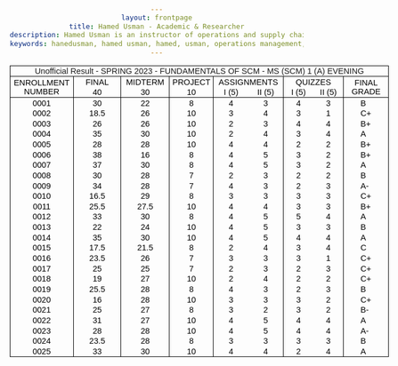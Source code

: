 ```yaml
---
layout: frontpage
title: Hamed Usman - Academic & Researcher
description: Hamed Usman is an instructor of operations and supply chain management at a university. 
keywords: hanedusman, hamed usman, hamed, usman, operations management, supply chain management, logistics, scm
---
```


<html xmlns:o="urn:schemas-microsoft-com:office:office"
xmlns:x="urn:schemas-microsoft-com:office:excel"
xmlns="http://www.w3.org/TR/REC-html40">

<head>
<meta http-equiv=Content-Type content="text/html; charset=utf-8">
<meta name=ProgId content=Excel.Sheet>
<meta name=Generator content="Microsoft Excel 15">
<link rel=File-List href="example.fld/filelist.xml">
<style id="example_25868_Styles">
<!--table
	{mso-displayed-decimal-separator:"\.";
	mso-displayed-thousand-separator:"\,";}
@page
	{margin:.75in .7in .75in .7in;
	mso-header-margin:.3in;
	mso-footer-margin:.3in;}
tr
	{mso-height-source:auto;}
col
	{mso-width-source:auto;}
br
	{mso-data-placement:same-cell;}
.style0
	{mso-number-format:General;
	text-align:general;
	vertical-align:bottom;
	white-space:nowrap;
	mso-rotate:0;
	mso-background-source:auto;
	mso-pattern:auto;
	color:black;
	font-size:12.0pt;
	font-weight:400;
	font-style:normal;
	text-decoration:none;
	font-family:Calibri, sans-serif;
	mso-font-charset:0;
	border:none;
	mso-protection:locked visible;
	mso-style-name:Normal;
	mso-style-id:0;}
.style16
	{mso-number-format:0%;
	mso-style-name:Percent;
	mso-style-id:5;}
td
	{mso-style-parent:style0;
	padding:0px;
	mso-ignore:padding;
	color:black;
	font-size:12.0pt;
	font-weight:400;
	font-style:normal;
	text-decoration:none;
	font-family:Calibri, sans-serif;
	mso-font-charset:0;
	mso-number-format:General;
	text-align:general;
	vertical-align:bottom;
	border:none;
	mso-background-source:auto;
	mso-pattern:auto;
	mso-protection:locked visible;
	white-space:nowrap;
	mso-rotate:0;}
.xl65
	{mso-style-parent:style0;
	font-size:11.0pt;
	font-family:Arial, sans-serif;
	mso-font-charset:0;
	text-align:center;
	vertical-align:middle;
	border-top:.5pt solid windowtext;
	border-right:.5pt solid windowtext;
	border-bottom:none;
	border-left:.5pt solid windowtext;
	white-space:normal;}
.xl66
	{mso-style-parent:style0;
	font-size:11.0pt;
	font-family:Arial, sans-serif;
	mso-font-charset:0;
	text-align:center;
	vertical-align:middle;
	border-top:.5pt solid windowtext;
	border-right:none;
	border-bottom:none;
	border-left:.5pt solid windowtext;
	white-space:normal;}
.xl67
	{mso-style-parent:style0;
	font-size:11.0pt;
	font-family:Arial, sans-serif;
	mso-font-charset:0;
	text-align:center;
	vertical-align:middle;
	border-top:none;
	border-right:.5pt solid windowtext;
	border-bottom:.5pt solid windowtext;
	border-left:none;
	white-space:normal;}
.xl68
	{mso-style-parent:style0;
	font-size:11.0pt;
	font-family:Arial, sans-serif;
	mso-font-charset:0;
	text-align:center;
	vertical-align:middle;
	border-top:none;
	border-right:.5pt solid windowtext;
	border-bottom:none;
	border-left:.5pt solid windowtext;}
.xl69
	{mso-style-parent:style0;
	font-size:11.0pt;
	font-family:Arial, sans-serif;
	mso-font-charset:0;
	text-align:center;
	vertical-align:middle;
	border-top:none;
	border-right:.5pt solid windowtext;
	border-bottom:.5pt solid windowtext;
	border-left:.5pt solid windowtext;}
.xl70
	{mso-style-parent:style0;
	font-size:11.0pt;
	font-family:Arial, sans-serif;
	mso-font-charset:0;
	text-align:center;
	vertical-align:middle;
	border-top:none;
	border-right:none;
	border-bottom:none;
	border-left:.5pt solid windowtext;}
.xl71
	{mso-style-parent:style0;
	font-size:11.0pt;
	font-family:Arial, sans-serif;
	mso-font-charset:0;
	text-align:center;
	vertical-align:middle;
	border-top:none;
	border-right:.5pt solid windowtext;
	border-bottom:none;
	border-left:none;}
.xl72
	{mso-style-parent:style0;
	font-size:11.0pt;
	font-family:Arial, sans-serif;
	mso-font-charset:0;
	text-align:center;
	vertical-align:middle;}
.xl73
	{mso-style-parent:style0;
	font-size:11.0pt;
	font-family:Arial, sans-serif;
	mso-font-charset:0;
	text-align:center;
	vertical-align:middle;
	border-top:none;
	border-right:none;
	border-bottom:.5pt solid windowtext;
	border-left:.5pt solid windowtext;}
.xl74
	{mso-style-parent:style0;
	font-size:11.0pt;
	font-family:Arial, sans-serif;
	mso-font-charset:0;
	text-align:center;
	vertical-align:middle;
	border-top:none;
	border-right:.5pt solid windowtext;
	border-bottom:.5pt solid windowtext;
	border-left:none;}
.xl75
	{mso-style-parent:style0;
	font-size:11.0pt;
	font-family:Arial, sans-serif;
	mso-font-charset:0;
	text-align:center;
	vertical-align:middle;
	border-top:none;
	border-right:none;
	border-bottom:.5pt solid windowtext;
	border-left:.5pt solid windowtext;
	white-space:normal;}
.xl76
	{mso-style-parent:style0;
	font-size:11.0pt;
	font-family:Arial, sans-serif;
	mso-font-charset:0;
	text-align:center;
	vertical-align:middle;
	border-top:none;
	border-right:.5pt solid windowtext;
	border-bottom:.5pt solid windowtext;
	border-left:.5pt solid windowtext;
	white-space:normal;}
.xl77
	{mso-style-parent:style0;
	font-size:11.0pt;
	font-family:Arial, sans-serif;
	mso-font-charset:0;
	text-align:left;
	vertical-align:middle;
	border-top:none;
	border-right:.5pt solid windowtext;
	border-bottom:none;
	border-left:none;}
.xl78
	{mso-style-parent:style0;
	font-size:11.0pt;
	font-family:Arial, sans-serif;
	mso-font-charset:0;
	text-align:left;
	vertical-align:middle;
	border-top:none;
	border-right:.5pt solid windowtext;
	border-bottom:.5pt solid windowtext;
	border-left:none;}
.xl79
	{mso-style-parent:style0;
	font-size:11.0pt;
	font-family:Arial, sans-serif;
	mso-font-charset:0;
	text-align:center;
	vertical-align:middle;
	border-top:.5pt solid windowtext;
	border-right:.5pt solid windowtext;
	border-bottom:none;
	border-left:.5pt solid windowtext;}
.xl80
	{mso-style-parent:style0;
	font-size:11.0pt;
	font-family:Arial, sans-serif;
	mso-font-charset:0;
	text-align:center;
	vertical-align:middle;
	border-top:none;
	border-right:none;
	border-bottom:.5pt solid windowtext;
	border-left:none;}
.xl81
	{mso-style-parent:style0;
	font-size:11.0pt;
	font-family:Arial, sans-serif;
	mso-font-charset:0;
	text-align:center;
	vertical-align:middle;
	border-top:none;
	border-right:none;
	border-bottom:.5pt solid windowtext;
	border-left:none;
	white-space:normal;}
.xl82
	{mso-style-parent:style16;
	font-size:11.0pt;
	font-family:Arial, sans-serif;
	mso-font-charset:0;
	text-align:center;
	vertical-align:middle;
	border-top:none;
	border-right:.5pt solid windowtext;
	border-bottom:none;
	border-left:.5pt solid windowtext;
	white-space:normal;}
.xl83
	{mso-style-parent:style0;
	font-size:11.0pt;
	font-family:Arial, sans-serif;
	mso-font-charset:0;
	text-align:center;
	vertical-align:middle;
	border-top:.5pt solid windowtext;
	border-right:.5pt solid windowtext;
	border-bottom:none;
	border-left:none;
	white-space:normal;}
.xl84
	{mso-style-parent:style0;
	font-size:11.0pt;
	font-family:Arial, sans-serif;
	mso-font-charset:0;
	text-align:center;
	vertical-align:middle;
	border-top:.5pt solid windowtext;
	border-right:none;
	border-bottom:none;
	border-left:none;
	white-space:normal;}
.xl85
	{mso-style-parent:style0;
	font-size:11.0pt;
	font-family:Arial, sans-serif;
	mso-font-charset:0;
	mso-number-format:"\@";
	text-align:center;
	vertical-align:middle;
	border-top:none;
	border-right:none;
	border-bottom:none;
	border-left:.5pt solid windowtext;}
.xl86
	{mso-style-parent:style0;
	font-size:11.0pt;
	font-family:Arial, sans-serif;
	mso-font-charset:0;
	mso-number-format:"\@";
	text-align:center;
	vertical-align:middle;
	border-top:none;
	border-right:none;
	border-bottom:.5pt solid windowtext;
	border-left:.5pt solid windowtext;}
.xl87
	{mso-style-parent:style0;
	font-size:11.0pt;
	font-family:Arial, sans-serif;
	mso-font-charset:0;
	text-align:center;
	vertical-align:middle;
	border-top:.5pt solid windowtext;
	border-right:none;
	border-bottom:.5pt solid windowtext;
	border-left:.5pt solid windowtext;}
.xl88
	{mso-style-parent:style0;
	font-size:11.0pt;
	font-family:Arial, sans-serif;
	mso-font-charset:0;
	text-align:center;
	vertical-align:middle;
	border-top:.5pt solid windowtext;
	border-right:none;
	border-bottom:.5pt solid windowtext;
	border-left:none;}
.xl89
	{mso-style-parent:style0;
	font-size:11.0pt;
	font-family:Arial, sans-serif;
	mso-font-charset:0;
	text-align:center;
	vertical-align:middle;
	border-top:.5pt solid windowtext;
	border-right:.5pt solid windowtext;
	border-bottom:.5pt solid windowtext;
	border-left:none;}
-->
</style>
</head>

<body link="#0563C1" vlink="#954F72" class=xl72>
<!--[if !excel]>&nbsp;&nbsp;<![endif]-->
<!--The following information was generated by Microsoft Excel's Publish as Web
Page wizard.-->
<!--If the same item is republished from Excel, all information between the DIV
tags will be replaced.-->
<!----------------------------->
<!--START OF OUTPUT FROM EXCEL PUBLISH AS WEB PAGE WIZARD -->
<!----------------------------->

<div id="example_25868" align=center x:publishsource="Excel">

<table border=0 cellpadding=0 cellspacing=0 width=684 style='border-collapse:
 collapse;table-layout:fixed;width:511pt'>
 <col class=xl72 width=113 style='mso-width-source:userset;mso-width-alt:3626;
 width:85pt'>
 <col class=xl72 width=87 span=2 style='width:65pt'>
 <col class=xl72 width=79 style='mso-width-source:userset;mso-width-alt:2517;
 width:59pt'>
 <col class=xl72 width=63 span=2 style='mso-width-source:userset;mso-width-alt:
 2005;width:47pt'>
 <col class=xl72 width=55 span=2 style='mso-width-source:userset;mso-width-alt:
 1749;width:41pt'>
 <col class=xl72 width=31 style='mso-width-source:userset;mso-width-alt:981;
 width:23pt'>
 <col class=xl72 width=51 style='mso-width-source:userset;mso-width-alt:1621;
 width:38pt'>
 <tr height=19 style='height:14.0pt'>
  <td colspan=10 height=19 class=xl87 width=684 style='border-right:.5pt solid black;
  height:14.0pt;width:511pt'><a name="Print_Area">Unofficial Result - SPRING
  2023 -<span style='mso-spacerun:yes'>  </span>FUNDAMENTALS OF SCM - MS (SCM)
  1 (A) EVENING</a></td>
 </tr>
 <tr height=20 style='mso-height-source:userset;height:15.0pt'>
  <td rowspan=2 height=39 class=xl65 width=113 style='border-bottom:.5pt solid black;
  height:29.0pt;border-top:none;width:85pt'>ENROLLMENT NUMBER</td>
  <td class=xl65 width=87 style='border-top:none;border-left:none;width:65pt'>FINAL<span
  style='mso-spacerun:yes'> </span></td>
  <td class=xl65 width=87 style='border-top:none;border-left:none;width:65pt'>MIDTERM</td>
  <td class=xl66 width=79 style='border-top:none;border-left:none;width:59pt'>PROJECT</td>
  <td colspan=2 class=xl66 width=126 style='width:94pt'>ASSIGNMENTS</td>
  <td colspan=2 class=xl66 width=110 style='border-right:.5pt solid black;
  width:82pt'>QUIZZES</td>
  <td colspan=2 rowspan=2 class=xl66 width=82 style='border-right:.5pt solid black;
  border-bottom:.5pt solid black;width:61pt'>FINAL GRADE</td>
 </tr>
 <tr height=19 style='height:14.0pt'>
  <td height=19 class=xl82 width=87 style='height:14.0pt;border-left:none;
  width:65pt'>40</td>
  <td class=xl76 width=87 style='border-left:none;width:65pt'>30</td>
  <td class=xl75 width=79 style='border-left:none;width:59pt'>10</td>
  <td class=xl75 width=63 style='width:47pt'>I (5)</td>
  <td class=xl81 width=63 style='width:47pt'>II (5)</td>
  <td class=xl75 width=55 style='width:41pt'>I (5)</td>
  <td class=xl67 width=55 style='width:41pt'>II (5)</td>
 </tr>
 <tr height=19 style='height:14.0pt'>
  <td height=19 class=xl85 style='height:14.0pt'>0001</td>
  <td class=xl79>30</td>
  <td class=xl71>22</td>
  <td class=xl79 style='border-top:none;border-left:none'>8</td>
  <td class=xl70 style='border-left:none'>4</td>
  <td class=xl72>3</td>
  <td class=xl70>4</td>
  <td class=xl71>3</td>
  <td class=xl72></td>
  <td class=xl77>B</td>
 </tr>
 <tr height=19 style='height:14.0pt'>
  <td height=19 class=xl85 style='height:14.0pt'>0002</td>
  <td class=xl68>18.5</td>
  <td class=xl71>26</td>
  <td class=xl68 style='border-left:none'>10</td>
  <td class=xl70 style='border-left:none'>3</td>
  <td class=xl72>4</td>
  <td class=xl70>3</td>
  <td class=xl71>1</td>
  <td class=xl72></td>
  <td class=xl77>C+</td>
 </tr>
 <tr height=19 style='height:14.0pt'>
  <td height=19 class=xl85 style='height:14.0pt'>0003</td>
  <td class=xl68>26</td>
  <td class=xl71>26</td>
  <td class=xl68 style='border-left:none'>10</td>
  <td class=xl70 style='border-left:none'>2</td>
  <td class=xl72>3</td>
  <td class=xl70>4</td>
  <td class=xl71>4</td>
  <td class=xl72></td>
  <td class=xl77>B+</td>
 </tr>
 <tr height=19 style='height:14.0pt'>
  <td height=19 class=xl85 style='height:14.0pt'>0004</td>
  <td class=xl68>35</td>
  <td class=xl71>30</td>
  <td class=xl68 style='border-left:none'>10</td>
  <td class=xl70 style='border-left:none'>2</td>
  <td class=xl72>4</td>
  <td class=xl70>3</td>
  <td class=xl71>4</td>
  <td class=xl72></td>
  <td class=xl77>A</td>
 </tr>
 <tr height=19 style='height:14.0pt'>
  <td height=19 class=xl85 style='height:14.0pt'>0005</td>
  <td class=xl68>28</td>
  <td class=xl71>28</td>
  <td class=xl68 style='border-left:none'>10</td>
  <td class=xl70 style='border-left:none'>4</td>
  <td class=xl72>4</td>
  <td class=xl70>2</td>
  <td class=xl71>2</td>
  <td class=xl72></td>
  <td class=xl77>B+</td>
 </tr>
 <tr height=19 style='height:14.0pt'>
  <td height=19 class=xl85 style='height:14.0pt'>0006</td>
  <td class=xl68>38</td>
  <td class=xl71>16</td>
  <td class=xl68 style='border-left:none'>8</td>
  <td class=xl70 style='border-left:none'>4</td>
  <td class=xl72>5</td>
  <td class=xl70>3</td>
  <td class=xl71>2</td>
  <td class=xl72></td>
  <td class=xl77>B+</td>
 </tr>
 <tr height=19 style='height:14.0pt'>
  <td height=19 class=xl85 style='height:14.0pt'>0007</td>
  <td class=xl68>37</td>
  <td class=xl71>30</td>
  <td class=xl68 style='border-left:none'>8</td>
  <td class=xl70 style='border-left:none'>4</td>
  <td class=xl72>5</td>
  <td class=xl70>3</td>
  <td class=xl71>2</td>
  <td class=xl72></td>
  <td class=xl77>A</td>
 </tr>
 <tr height=19 style='height:14.0pt'>
  <td height=19 class=xl85 style='height:14.0pt'>0008</td>
  <td class=xl68>30</td>
  <td class=xl71>28</td>
  <td class=xl68 style='border-left:none'>7</td>
  <td class=xl70 style='border-left:none'>2</td>
  <td class=xl72>3</td>
  <td class=xl70>2</td>
  <td class=xl71>2</td>
  <td class=xl72></td>
  <td class=xl77>B</td>
 </tr>
 <tr height=19 style='height:14.0pt'>
  <td height=19 class=xl85 style='height:14.0pt'>0009</td>
  <td class=xl68>34</td>
  <td class=xl71>28</td>
  <td class=xl68 style='border-left:none'>7</td>
  <td class=xl70 style='border-left:none'>4</td>
  <td class=xl72>3</td>
  <td class=xl70>2</td>
  <td class=xl71>3</td>
  <td class=xl72></td>
  <td class=xl77>A-</td>
 </tr>
 <tr height=19 style='height:14.0pt'>
  <td height=19 class=xl85 style='height:14.0pt'>0010</td>
  <td class=xl68>16.5</td>
  <td class=xl71>29</td>
  <td class=xl68 style='border-left:none'>8</td>
  <td class=xl70 style='border-left:none'>3</td>
  <td class=xl72>3</td>
  <td class=xl70>3</td>
  <td class=xl71>3</td>
  <td class=xl72></td>
  <td class=xl77>C+</td>
 </tr>
 <tr height=19 style='height:14.0pt'>
  <td height=19 class=xl85 style='height:14.0pt'>0011</td>
  <td class=xl68>25.5</td>
  <td class=xl71>27.5</td>
  <td class=xl68 style='border-left:none'>10</td>
  <td class=xl70 style='border-left:none'>4</td>
  <td class=xl72>4</td>
  <td class=xl70>3</td>
  <td class=xl71>3</td>
  <td class=xl72></td>
  <td class=xl77>B+</td>
 </tr>
 <tr height=19 style='height:14.0pt'>
  <td height=19 class=xl85 style='height:14.0pt'>0012</td>
  <td class=xl68>33</td>
  <td class=xl71>30</td>
  <td class=xl68 style='border-left:none'>8</td>
  <td class=xl70 style='border-left:none'>4</td>
  <td class=xl72>5</td>
  <td class=xl70>5</td>
  <td class=xl71>4</td>
  <td class=xl72></td>
  <td class=xl77>A</td>
 </tr>
 <tr height=19 style='height:14.0pt'>
  <td height=19 class=xl85 style='height:14.0pt'>0013</td>
  <td class=xl68>22</td>
  <td class=xl71>24</td>
  <td class=xl68 style='border-left:none'>10</td>
  <td class=xl70 style='border-left:none'>4</td>
  <td class=xl72>5</td>
  <td class=xl70>3</td>
  <td class=xl71>3</td>
  <td class=xl72></td>
  <td class=xl77>B</td>
 </tr>
 <tr height=19 style='height:14.0pt'>
  <td height=19 class=xl85 style='height:14.0pt'>0014</td>
  <td class=xl68>35</td>
  <td class=xl71>30</td>
  <td class=xl68 style='border-left:none'>10</td>
  <td class=xl70 style='border-left:none'>4</td>
  <td class=xl72>5</td>
  <td class=xl70>4</td>
  <td class=xl71>4</td>
  <td class=xl72></td>
  <td class=xl77>A</td>
 </tr>
 <tr height=19 style='height:14.0pt'>
  <td height=19 class=xl85 style='height:14.0pt'>0015</td>
  <td class=xl68>17.5</td>
  <td class=xl71>21.5</td>
  <td class=xl68 style='border-left:none'>8</td>
  <td class=xl70 style='border-left:none'>2</td>
  <td class=xl72>4</td>
  <td class=xl70>3</td>
  <td class=xl71>4</td>
  <td class=xl72></td>
  <td class=xl77>C</td>
 </tr>
 <tr height=19 style='height:14.0pt'>
  <td height=19 class=xl85 style='height:14.0pt'>0016</td>
  <td class=xl68>23.5</td>
  <td class=xl71>26</td>
  <td class=xl68 style='border-left:none'>7</td>
  <td class=xl70 style='border-left:none'>3</td>
  <td class=xl72>3</td>
  <td class=xl70>3</td>
  <td class=xl71>1</td>
  <td class=xl72></td>
  <td class=xl77>C+</td>
 </tr>
 <tr height=19 style='height:14.0pt'>
  <td height=19 class=xl85 style='height:14.0pt'>0017</td>
  <td class=xl68>25</td>
  <td class=xl71>25</td>
  <td class=xl68 style='border-left:none'>7</td>
  <td class=xl70 style='border-left:none'>2</td>
  <td class=xl72>3</td>
  <td class=xl70>2</td>
  <td class=xl71>3</td>
  <td class=xl72></td>
  <td class=xl77>C+</td>
 </tr>
 <tr height=19 style='height:14.0pt'>
  <td height=19 class=xl85 style='height:14.0pt'>0018</td>
  <td class=xl68>19</td>
  <td class=xl71>27</td>
  <td class=xl68 style='border-left:none'>10</td>
  <td class=xl70 style='border-left:none'>2</td>
  <td class=xl72>4</td>
  <td class=xl70>2</td>
  <td class=xl71>2</td>
  <td class=xl72></td>
  <td class=xl77>C+</td>
 </tr>
 <tr height=19 style='height:14.0pt'>
  <td height=19 class=xl85 style='height:14.0pt'>0019</td>
  <td class=xl68>25.5</td>
  <td class=xl71>28</td>
  <td class=xl68 style='border-left:none'>8</td>
  <td class=xl70 style='border-left:none'>4</td>
  <td class=xl72>3</td>
  <td class=xl70>2</td>
  <td class=xl71>3</td>
  <td class=xl72></td>
  <td class=xl77>B</td>
 </tr>
 <tr height=19 style='height:14.0pt'>
  <td height=19 class=xl85 style='height:14.0pt'>0020</td>
  <td class=xl68>16</td>
  <td class=xl71>28</td>
  <td class=xl68 style='border-left:none'>10</td>
  <td class=xl70 style='border-left:none'>3</td>
  <td class=xl72>3</td>
  <td class=xl70>3</td>
  <td class=xl71>2</td>
  <td class=xl72></td>
  <td class=xl77>C+</td>
 </tr>
 <tr height=19 style='height:14.0pt'>
  <td height=19 class=xl85 style='height:14.0pt'>0021</td>
  <td class=xl68>25</td>
  <td class=xl71>27</td>
  <td class=xl68 style='border-left:none'>8</td>
  <td class=xl70 style='border-left:none'>3</td>
  <td class=xl72>2</td>
  <td class=xl70>3</td>
  <td class=xl71>2</td>
  <td class=xl72></td>
  <td class=xl77>B-</td>
 </tr>
 <tr height=19 style='height:14.0pt'>
  <td height=19 class=xl85 style='height:14.0pt'>0022</td>
  <td class=xl68>31</td>
  <td class=xl71>27</td>
  <td class=xl68 style='border-left:none'>10</td>
  <td class=xl70 style='border-left:none'>4</td>
  <td class=xl72>5</td>
  <td class=xl70>4</td>
  <td class=xl71>4</td>
  <td class=xl72></td>
  <td class=xl77>A</td>
 </tr>
 <tr height=19 style='height:14.0pt'>
  <td height=19 class=xl85 style='height:14.0pt'>0023</td>
  <td class=xl68>28</td>
  <td class=xl71>28</td>
  <td class=xl68 style='border-left:none'>10</td>
  <td class=xl70 style='border-left:none'>4</td>
  <td class=xl72>5</td>
  <td class=xl70>4</td>
  <td class=xl71>4</td>
  <td class=xl72></td>
  <td class=xl77>A-</td>
 </tr>
 <tr height=19 style='height:14.0pt'>
  <td height=19 class=xl85 style='height:14.0pt'>0024</td>
  <td class=xl68>23.5</td>
  <td class=xl71>28</td>
  <td class=xl68 style='border-left:none'>8</td>
  <td class=xl70 style='border-left:none'>3</td>
  <td class=xl72>3</td>
  <td class=xl70>3</td>
  <td class=xl71>3</td>
  <td class=xl72></td>
  <td class=xl77>B</td>
 </tr>
 <tr height=19 style='height:14.0pt'>
  <td height=19 class=xl86 style='height:14.0pt'>0025</td>
  <td class=xl69>33</td>
  <td class=xl74>30</td>
  <td class=xl69 style='border-left:none'>10</td>
  <td class=xl73 style='border-left:none'>4</td>
  <td class=xl80>4</td>
  <td class=xl73>2</td>
  <td class=xl74>4</td>
  <td class=xl80>&nbsp;</td>
  <td class=xl78>A</td>
 </tr>
 <![if supportMisalignedColumns]>
 <tr height=0 style='display:none'>
  <td width=113 style='width:85pt'></td>
  <td width=87 style='width:65pt'></td>
  <td width=87 style='width:65pt'></td>
  <td width=79 style='width:59pt'></td>
  <td width=63 style='width:47pt'></td>
  <td width=63 style='width:47pt'></td>
  <td width=55 style='width:41pt'></td>
  <td width=55 style='width:41pt'></td>
  <td width=31 style='width:23pt'></td>
  <td width=51 style='width:38pt'></td>
 </tr>
 <![endif]>
</table>

</div>


<!----------------------------->
<!--END OF OUTPUT FROM EXCEL PUBLISH AS WEB PAGE WIZARD-->
<!----------------------------->
</body>

</html>
